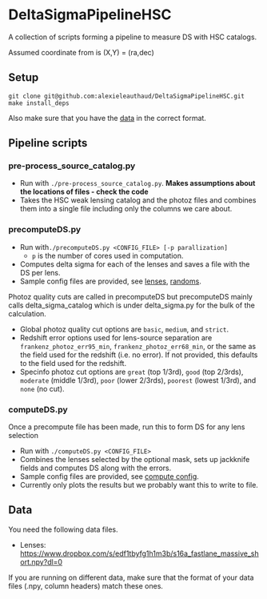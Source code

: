 # DeltaSigmaPipelineHSC

A collection of scripts forming a pipeline to measure DS with HSC catalogs.

Assumed coordinate from is (X,Y) = (ra,dec)

## Setup
```
git clone git@github.com:alexieleauthaud/DeltaSigmaPipelineHSC.git
make install_deps
```
Also make sure that you have the [data](#data) in the correct format.

## Pipeline scripts

### pre-process_source_catalog.py
* Run with `./pre-process_source_catalog.py`. **Makes assumptions about the locations of files - check the code**
* Takes the HSC weak lensing catalog and the photoz files and combines them into a single file including only the columns we care about.

### precomputeDS.py
* Run with`./precomputeDS.py <CONFIG_FILE> [-p parallization]`
    - `p` is the number of cores used in computation.
* Computes delta sigma for each of the lenses and saves a file with
  the DS per lens.
* Sample config files are provided, see [lenses](config/sample_lens_precompute.yaml), [randoms](config/sample_random_precompute.yaml).

Photoz quality cuts are called in precomputeDS but precomputeDS mainly
calls delta_sigma_catalog which is under delta_sigma.py for the bulk of the calculation.
* Global photoz quality cut options are `basic`, `medium`, and `strict`.
* Redshift error options used for lens-source separation are `frankenz_photoz_err95_min`, `frankenz_photoz_err68_min`, or the same as the field used for the redshift (i.e. no error). If not provided, this defaults to the field used for the redshift.
* Specinfo photoz cut options are `great` (top 1/3rd), `good` (top 2/3rds), `moderate` (middle 1/3rd), `poor` (lower 2/3rds), `poorest` (lowest 1/3rd), and `none` (no cut).

### computeDS.py
Once a precompute file has been made, run this to form DS for any lens selection
* Run with `./computeDS.py <CONFIG_FILE>`
* Combines the lenses selected by the optional mask, sets up jackknife fields and computes DS along with the errors.
* Sample config files are provided, see [compute config](config/sample_compute.yaml).
* Currently only plots the results but we probably want this to write to file.

## Data

You need the following data files.
* Lenses: https://www.dropbox.com/s/edf1tbyfg1h1m3b/s16a_fastlane_massive_short.npy?dl=0

If you are running on different data, make sure that the format of your data files (.npy, column headers) match these ones.
